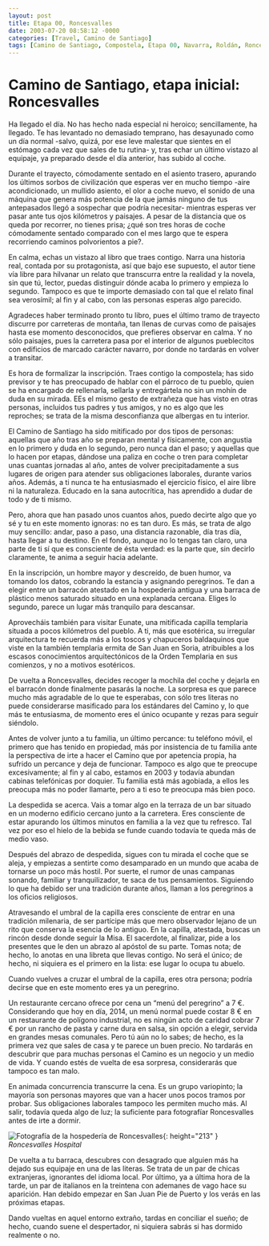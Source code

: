 ```yaml
---
layout: post
title: Etapa 00, Roncesvalles
date: 2003-07-20 08:58:12 -0000
categories: [Travel, Camino de Santiago]
tags: [Camino de Santiago, Compostela, Etapa 00, Navarra, Roldán, Roncesvalles]
---
```


# Camino de Santiago, etapa inicial: Roncesvalles

Ha llegado el día. No has hecho nada especial ni heroico; sencillamente, ha llegado. Te has levantado no demasiado temprano, has desayunado como un día normal -salvo, quizá, por ese leve malestar que sientes en el estómago cada vez que sales de tu rutina- y, tras echar un último vistazo al equipaje, ya preparado desde el día anterior, has subido al coche.

Durante el trayecto, cómodamente sentado en el asiento trasero, apurando los últimos sorbos de civilización que esperas ver en mucho tiempo -aire acondicionado, un mullido asiento, el olor a coche nuevo, el sonido de una máquina que genera más potencia de la que jamás ninguno de tus antepasados llegó a sospechar que podría necesitar- mientras esperas ver pasar ante tus ojos kilómetros y paisajes. A pesar de la distancia que os queda por recorrer, no tienes prisa; ¿qué son tres horas de coche cómodamente sentado comparado con el mes largo que te espera recorriendo caminos polvorientos a pie?.

En calma, echas un vistazo al libro que traes contigo. Narra una historia real, contada por su protagonista, así que bajo ese supuesto, el autor tiene vía libre para hilvanar un relato que transcurra entre la realidad y la novela, sin que tú, lector, puedas distinguir dónde acaba lo primero y empieza lo segundo. Tampoco es que te importe demasiado con tal que el relato final sea verosímil; al fin y al cabo, con las personas esperas algo parecido.

Agradeces haber terminado pronto tu libro, pues el último tramo de trayecto discurre por carreteras de montaña, tan llenas de curvas como de paisajes hasta ese momento desconocidos, que prefieres observar en calma. Y no sólo paisajes, pues la carretera pasa por el interior de algunos pueblecitos con edificios de marcado carácter navarro, por donde no tardarás en volver a transitar.

Es hora de formalizar la inscripción. Traes contigo la compostela; has sido previsor y te has preocupado de hablar con el párroco de tu pueblo, quien se ha encargado de rellenarla, sellarla y entregártela no sin un mohín de duda en su mirada. EEs el mismo gesto de extrañeza que has visto en otras personas, incluidos tus padres y tus amigos, y no es algo que les reproches; se trata de la misma desconfianza que albergas en tu interior.

El Camino de Santiago ha sido mitificado por dos tipos de personas: aquellas que año tras año se preparan mental y físicamente, con angustia en lo primero y duda en lo segundo, pero nunca dan el paso; y aquellas que lo hacen por etapas, dándose una paliza en coche o tren para completar unas cuantas jornadas al año, antes de volver precipitadamente a sus lugares de origen para atender sus obligaciones laborales, durante varios años. Además, a ti nunca te ha entusiasmado el ejercicio físico, el aire libre ni la naturaleza. Educado en la sana autocrítica, has aprendido a dudar de todo y de ti mismo.

Pero, ahora que han pasado unos cuantos años, puedo decirte algo que yo sé y tu en este momento ignoras: no es tan duro. Es más, se trata de algo muy sencillo: andar, paso a paso, una distancia razonable, día tras día, hasta llegar a tu destino. En el fondo, aunque no lo tengas tan claro, una parte de ti sí que es consciente de ésta verdad: es la parte que, sin decirlo claramente, te anima a seguir hacia adelante.

En la inscripción, un hombre mayor y descreído, de buen humor, va tomando los datos, cobrando la estancia y asignando peregrinos. Te dan a elegir entre un barracón atestado en la hospedería antigua y una barraca de plástico menos saturado situado en una explanada cercana. Eliges lo segundo, parece un lugar más tranquilo para descansar.

Aprovecháis también para visitar Eunate, una mitificada capilla templaria situada a pocos kilómetros del pueblo. A ti, más que esotérica, su irregular arquitectura te recuerda más a los toscos y chapuceros baldaquinos que viste en la también templaria ermita de San Juan en Soria, atribuibles a los escasos conocimientos arquitectónicos de la Orden Templaria en sus comienzos, y no a motivos esotéricos.

De vuelta a Roncesvalles, decides recoger la mochila del coche y dejarla en el barracón donde finalmente pasarás la noche. La sorpresa es que parece mucho más agradable de lo que te esperabas, con sólo tres literas no puede considerarse masificado para los estándares del Camino y, lo que más te entusiasma, de momento eres el único ocupante y rezas para seguir siéndolo.

Antes de volver junto a tu familia, un último percance: tu teléfono móvil, el primero que has tenido en propiedad, más por insistencia de tu familia ante la perspectiva de irte a hacer el Camino que por apetencia propia, ha sufrido un percance y deja de funcionar. Tampoco es algo que te preocupe excesivamente; al fin y al cabo, estamos en 2003 y todavía abundan cabinas telefónicas por doquier. Tu familia está más agobiada, a ellos les preocupa más no poder llamarte, pero a ti eso te preocupa más bien poco.

La despedida se acerca. Vais a tomar algo en la terraza de un bar situado en un moderno edificio cercano junto a la carretera. Eres consciente de estar apurando los últimos minutos en familia a la vez que tu refresco. Tal vez por eso el hielo de la bebida se funde cuando todavía te queda más de medio vaso.

Después del abrazo de despedida, sigues con tu mirada el coche que se aleja, y empiezas a sentirte como desamparado en un mundo que acaba de tornarse un poco más hostil. Por suerte, el rumor de unas campanas sonando, familiar y tranquilizador, te saca de tus pensamientos. Siguiendo lo que ha debido ser una tradición durante años, llaman a los peregrinos a los oficios religiosos.

Atravesando el umbral de la capilla eres consciente de entrar en una tradición milenaria, de ser partícipe más que mero observador lejano de un rito que conserva la esencia de lo antiguo. En la capilla, atestada, buscas un rincón desde donde seguir la Misa. El sacerdote, al finalizar, pide a los presentes que le den un abrazo al apóstol de su parte. Tomas nota; de hecho, lo anotas en una libreta que llevas contigo. No será el único; de hecho, ni siquiera es el primero en la lista: ese lugar lo ocupa tu abuelo.

Cuando vuelves a cruzar el umbral de la capilla, eres otra persona; podría decirse que en este momento eres ya un peregrino.

Un restaurante cercano ofrece por cena un “menú del peregrino” a 7 €. Considerando que hoy en día, 2014, un menú normal puede costar 8 € en un restaurante de polígono industrial, no es ningún acto de caridad cobrar 7 € por un rancho de pasta y carne dura en salsa, sin opción a elegir, servida en grandes mesas comunales. Pero tú aún no lo sabes; de hecho, es la primera vez que sales de casa y te parece un buen precio. No tardarás en descubrir que para muchas personas el Camino es un negocio y un medio de vida. Y cuando estés de vuelta de esa sorpresa, considerarás que tampoco es tan malo.

En animada concurrencia transcurre la cena. Es un grupo variopinto; la mayoría son personas mayores que van a hacer unos pocos tramos por probar. Sus obligaciones laborales tampoco les permiten mucho más.  Al salir, todavía queda algo de luz; la suficiente para fotografíar Roncesvalles antes de irte a dormir.

![Fotografía de la hospedería de Roncesvalles](http://1.bp.blogspot.com/-jiowSqiuh-s/U3NhT87NC2I/AAAAAAAAAO8/EPDSPxU4XiY/s1600/00004.jpg){: height="213" }
_Roncesvalles Hospital_

De vuelta a tu barraca, descubres con desagrado que alguien más ha dejado sus equipaje en una de las literas. Se trata de un par de chicas extranjeras, ignorantes del idioma local. Por último, ya a última hora de la tarde, un par de italianos en la treintena con ademanes de vago hace su aparición. Han debido empezar en San Juan Pie de Puerto y los verás en las próximas etapas.

Dando vueltas en aquel entorno extraño, tardas en conciliar el sueño; de hecho, cuando suene el despertador, ni siquiera sabrás si has dormido realmente o no.